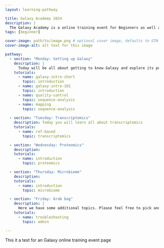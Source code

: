 ```yaml
---
layout: learning-pathway

title: Galaxy Academy 2024
description: |
  The Galaxy Academy is a online training event for Beginners as well as learners who would like to improve there Galaxy data analysis skills. Over the course of one week we will have a different topic and focus every day. 
tags: [beginner]

cover-image: path/to/image.png # optional cover image, defaults to GTN logo
cover-image-alt: alt text for this image

pathway:
  - section: "Monday: Setting up Galaxy"
    description: |
      Today will be all about getting to know Galaxy and explore its potentials. Additionally you can learn about the foundation of data analysis. 
    tutorials:
      - name: galaxy-intro-short
        topic: introduction
      - name: galaxy-intro-101
        topic: introduction
      - name: quality-control
        topic: sequence-analysis
      - name: mapping
        topic: sequence-analysis
 
  - section: "Tuesday: Transcriptomics"
    description: Today you will learn all about transcriptomics
    tutorials:
      - name: ref-based
        topic: transcriptomics

  - section: "Wednesday: Proteomics"
    description: 
    tutorials:
      - name: introduction
        topic: proteomics

  - section: "Thursday: Microbiome"
    description: 
    tutorials:
      - name: introduction
        topic: microbiome

  - section: "Friday: Grab bag"
    description: | 
      Here we have some additional topics. Please feel free to pick and choose the tutorials that are interesting for you.
    tutorials:
      - name: troubleshooting
        topic: admin

---
```


This it a test for an Galaxy online training event page


